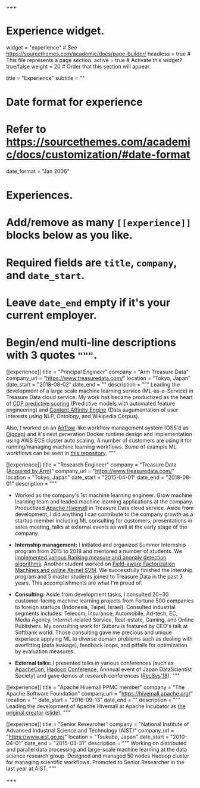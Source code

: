 +++
# Experience widget.
widget = "experience"  # See https://sourcethemes.com/academic/docs/page-builder/
headless = true  # This file represents a page section.
active = true  # Activate this widget? true/false
weight = 20  # Order that this section will appear.

title = "Experience"
subtitle = ""

# Date format for experience
#   Refer to https://sourcethemes.com/academic/docs/customization/#date-format
date_format = "Jan 2006"

# Experiences.
#   Add/remove as many `[[experience]]` blocks below as you like.
#   Required fields are `title`, `company`, and `date_start`.
#   Leave `date_end` empty if it's your current employer.
#   Begin/end multi-line descriptions with 3 quotes `"""`.
[[experience]]
  title = "Principal Engineer"
  company = "Arm Treasure Data"
  company_url = "https://www.treasuredata.com/"
  location = "Tokyo, Japan"
  date_start = "2018-08-02"
  date_end = ""
  description = """
Leading the development of a large scale machine learning service (ML-as-a-Service) in Treasure Data cloud service. My work has became productized as the heart of [CDP predictive scoring](https://www.treasuredata.com/product/segmentation/) (Predictive models with automated feature engineering) and [Content Affinity Engine](https://www.slideshare.net/treasure-data/hands-on-javascript-sdk/23) (Data augumentation of user interests using NLP, Ontology, and Wikipedia Corpus). 

Also, I worked on an [Airflow](https://airflow.apache.org/)-like workflow management system (OSS'd as [Digdag](https://www.digdag.io/)) and it's next generation Docker runtime design and implementation using AWS ECS cluster auto scaling. A number of customers are using it for running/managing machine learning workflows. Some of example ML workflows can be seen in [this repository](https://github.com/treasure-data/treasure-boxes/tree/master/machine-learning-box).
  """

[[experience]]
  title = "Research Engineer"
  company = "Treasure Data ([Acquired by Arm](https://blog.treasuredata.com/blog/2018/08/02/the-next-chapter/))"
  company_url = "https://www.treasuredata.com/"
  location = "Tokyo, Japan"
  date_start = "2015-04-01"
  date_end = "2018-08-01"
description = """
* Worked as the company's 1st machine learning engineer. Grow machine learning team and leaded machine learning applications at the company. 
Productized [Apache Hivemall](https://hivemall.apache.org/) in Treasure Data cloud service. Aside from development, I did anything I can contribute to the company growth as a startup member including ML consulting for customers, presentations in sales meeting, talks at external events as well at the early stage of the company.

* **Internship management:** 
I initiated and organized Summer Internship program from 2015 to 2018 and mentored a number of students. We [implemented various Ranking measure and anonaly detection algorithms](https://speakerdeck.com/takuti/treasure-data-summer-internship-2016). Another student worked on [Field-aware Factorization Machines and online Kernel SVM](https://www.slideshare.net/SotaroSugimoto/spring-2016-intern-at-treasure-data).
We successfully finished the intership program and 5 master students joined to Treasure Data in the past 3 years. This accomplishments are what I'm proud of.

* **Consulting:** 
Aside from development tasks, I consulted 20~30 customer-facing machine learning projects from Fortune 500 companies to foreign startups (Indonesia, Taipei, Israel). Consulted industrial segments includes: Telecom, Insurance, Automobile, Ad-tech, EC, Media Agency, Internet-related Service, Real-estate, Gaming, and Online Publishers. My consulting work for Subaru is featured by CEO's talk at Softbank world. Those consulting gave me precious and unique experiece applying ML to diverse domain problems such as dealing with overfitting (data leakage), feedback loops, and pitfalls for optimization by evaluation measures.

* **External talks:** 
I presented talks in various conferences (such as [ApacheCon](https://www.slideshare.net/myui/introduction-to-apache-hivemall-v050-116894003), [Hadoop Conference](https://www.slideshare.net/myui/hadoopsummit16-myui), Annnual event of Japan DataScientist Society) and gave demos at research conferences ([RecSys'18](https://dl.acm.org/doi/10.1145/3240323.3241592)).
"""

[[experience]]
  title = "Apache Hivemall PPMC member"
  company = "The Apache Software Foundation"
  company_url = "https://hivemall.apache.org/"
  location = ""
  date_start = "2016-09-13"
  date_end = ""
description = """
Leading the development of Apache Hivemall at Apache Incubator as [the original creator](https://github.com/myui/hivemall) ([slide](https://www.slideshare.net/myui/podling-hivemall-in-the-apache-incubator)).
"""

[[experience]]
  title = "Senior Researcher"
  company = "National Institute of Advanced Industrial Science and Technology (AIST)"
  company_url = "https://www.aist.go.jp/"
  location = "Tsukuba, Japan"
  date_start = "2010-04-01"
  date_end = "2015-03-31"
description = """
Working on distributed and parallel data processing and large-scale machine learning at the data science research group.
Designed and managed 50 nodes Hadoop cluster for managing scientific workflows. Promoted to Senior Researcher in the last year at AIST.
"""

+++
